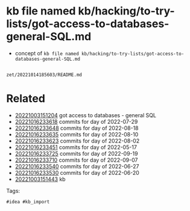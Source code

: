 # kb file named kb/hacking/to-try-lists/got-access-to-databases-general-SQL.md

- concept of `kb file named kb/hacking/to-try-lists/got-access-to-databases-general-SQL.md`

```
```

` zet/20221014185603/README.md `

# Related

- [20221003151204](/zet/20221003151204/README.md) got access to databases - general SQL
- [20221016233618](/zet/20221016233618/README.md) commits for day of 2022-07-29
- [20221016233648](/zet/20221016233648/README.md) commits for day of 2022-08-18
- [20221016233635](/zet/20221016233635/README.md) commits for day of 2022-08-10
- [20221016233623](/zet/20221016233623/README.md) commits for day of 2022-08-02
- [20221016233451](/zet/20221016233451/README.md) commits for day of 2022-05-17
- [20221016233725](/zet/20221016233725/README.md) commits for day of 2022-09-19
- [20221016233710](/zet/20221016233710/README.md) commits for day of 2022-09-07
- [20221016233540](/zet/20221016233540/README.md) commits for day of 2022-06-27
- [20221016233530](/zet/20221016233530/README.md) commits for day of 2022-06-20
- [20221003151443](/zet/20221003151443/README.md) kb

Tags:

    #idea #kb_import

